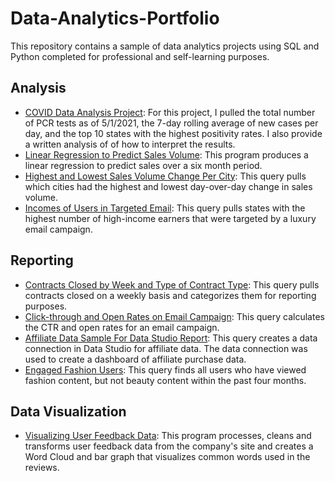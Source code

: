 # Data-Analytics-Portfolio
This repository contains a sample of data analytics projects using SQL and Python completed for professional and self-learning purposes.


## Analysis
* [COVID Data Analysis Project](https://github.com/steph1178/COVID19_testing_analytics/blob/main/Metrics%20Documentation.md): For this project, I pulled the total number of PCR tests as of 5/1/2021, the 7-day rolling average of new cases per day, and the top 10 states with the highest positivity rates. I also provide a written analysis of of how to interpret the results.
* [Linear Regression to Predict Sales Volume](https://github.com/steph1178/Data-Analytics-Portfolio/blob/master/Linear%20Regression%20to%20Predict%20Sales): This program produces a linear regression to predict sales over a six month period.
* [Highest and Lowest Sales Volume Change Per City](https://github.com/steph1178/Data-Analytics-Portfolio/blob/master/Highest%20and%20Lowest%20Sales%20Volume%20Change%20by%20City): This query pulls which cities had the highest and lowest day-over-day change in sales volume.
* [Incomes of Users in Targeted Email](https://github.com/steph1178/Data-Analytics-Portfolio/blob/master/incomes%20of%20users%20in%20targeted%20email): This query pulls states with the highest number of high-income earners that were targeted by a luxury email campaign.


## Reporting    
* [Contracts Closed by Week and Type of Contract Type](https://github.com/steph1178/Data-Analytics-Portfolio/blob/master/Contract%20Types%20Closed%20Over%20Time): This query pulls contracts closed on a weekly basis and categorizes them for reporting purposes.
* [Click-through and Open Rates on Email Campaign](https://github.com/steph1178/Data-Analytics-Portfolio/blob/master/Email%20Campaign%20CTR%20and%20Open%20Rates): This query calculates the CTR and open rates for an email campaign.   
* [Affiliate Data Sample For Data Studio Report](https://github.com/steph1178/Data-Analytics-Portfolio/blob/master/email%20shoppable%20links%20for%20Data%20Studio%20Dashboard): This query creates a data connection in Data Studio for affiliate data. The data connection was used to create a dashboard of affiliate purchase data.
* [Engaged Fashion Users](https://github.com/steph1178/Data-Analytics-Portfolio/blob/master/Segmented%20engaged%20beauty%20and%20fashion%20users): This query finds all users who have viewed fashion content, but not beauty content within the past four months.    

## Data Visualization
* [Visualizing User Feedback Data](https://github.com/steph1178/Data-Analytics-Portfolio/blob/master/Visualizing%20User%20Feedback%20Data): This program processes, cleans and transforms user feedback data from the company's site and creates a Word Cloud and bar graph that visualizes common words used in the reviews.

